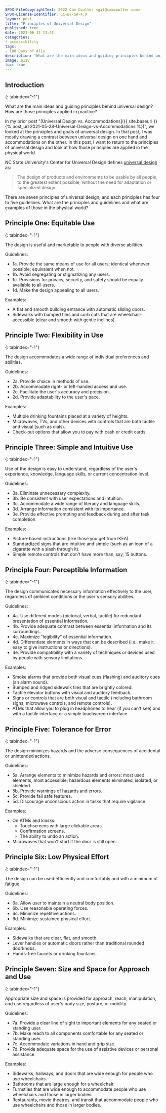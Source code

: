 ```yaml
---
SPDX-FileCopyrightText: 2022 Cam Coulter <git@camcoulter.com>
SPDX-License-Identifier: CC-BY-SA-4.0
layout: post
title: "Principles of Universal Design"
published: true
date: 2021-06-13 13:41
categories:
- accessibility
tags:
- 100 Days of A11y
description: "What are the main ideas and guiding principles behind universal design?"
image: a11y
toc: true
---
```


## Introduction
{: tabindex="-1"}

What are the main ideas and guiding principles behind universal design? How are those principles applied in practice?

In my prior post "[Universal Design vs. Accommodations]({{ site.baseurl }}{% post_url 2021-05-28-Universal-Design-vs-Accommodations %})", we looked at the principles and goals of universal design. In that post, I was mostly drawing a contrast between universal design on one hand and accommodations on the other. In this post, I want to return to the principles of universal design and look at how those principles are applied in the physical world.

NC State University's Center for Universal Design defines [universal design](https://projects.ncsu.edu/www/ncsu/design/sod5/cud/about_ud/udprinciplestext.htm) as:

> The design of products and environments to be usable by all people, to the greatest extent possible, without the need for adaptation or specialized design.

There are seven principles of universal design, and each principles has four to five guidelines. What are the principles and guidelines and what are examples of those in the physical world?

## Principle One: Equitable Use
{: tabindex="-1"}

The design is useful and marketable to people with diverse abilities.

Guidelines:

* 1a. Provide the same means of use for all users: identical whenever possible; equivalent when not.
* 1b. Avoid segregating or stigmatizing any users.
* 1c. Provisions for privacy, security, and safety should be equally available to all users.
* 1d. Make the design appealing to all users.

Examples:

* A flat and smooth building entrance with automatic sliding doors.
* Sidewalks with bumped tiles and curb cuts that are wheelchair-accessible (clear and smooth with gentle inclines).

## Principle Two: Flexibility in Use
{: tabindex="-1"}

The design accommodates a wide range of individual preferences and abilities.

Guidelines:

* 2a. Provide choice in methods of use.
* 2b. Accommodate right- or left-handed access and use.
* 2c. Facilitate the user's accuracy and precision.
* 2d. Provide adaptability to the user's pace.

Examples:

* Multiple drinking fountains placed at a variety of heights.
* Microwaves, TVs, and other devices with controls that are both tactile and visual (such as dials).
* Check-out options that allow you to pay with cash or credit cards.

## Principle Three: Simple and Intuitive Use
{: tabindex="-1"}

Use of the design is easy to understand, regardless of the user's experience, knowledge, language skills, or current concentration level.

Guidelines:

* 3a. Eliminate unnecessary complexity.
* 3b. Be consistent with user expectations and intuition.
* 3c. Accommodate a wide range of literacy and language skills.
* 3d. Arrange information consistent with its importance.
* 3e. Provide effective prompting and feedback during and after task completion.

Examples:

* Picture-based instructions (like those you get from IKEA).
* Standardized signs that are intuitive and simple (such as an icon of a cigarette with a slash through it).
* Simple remote controls that don't have more than, say, 15 buttons.

## Principle Four: Perceptible Information
{: tabindex="-1"}

The design communicates necessary information effectively to the user, regardless of ambient conditions or the user's sensory abilities.

Guidelines:

* 4a. Use different modes (pictorial, verbal, tactile) for redundant presentation of essential information.
* 4b. Provide adequate contrast between essential information and its surroundings.
* 4c. Maximize "legibility" of essential information.
* 4d. Differentiate elements in ways that can be described (i.e., make it easy to give instructions or directions).
* 4e. Provide compatibility with a variety of techniques or devices used by people with sensory limitations.

Examples:

* Smoke alarms that provide both visual cues (flashing) and auditory cues (an alarm sound).
* Bumped and ridged sidewalk tiles that are brightly colored.
* Tactile elevator buttons with visual and auditory feedback.
* Signs or controls that are both visual and tactile (including bathroom signs, microwave controls, and remote controls).
* ATMs that allow you to plug in headphones to hear (if you can't see) and with a tactile interface or a simple touchscreen interface.

## Principle Five: Tolerance for Error
{: tabindex="-1"}

The design minimizes hazards and the adverse consequences of accidental or unintended actions.

Guidelines:

* 5a. Arrange elements to minimize hazards and errors: most used elements, most accessible; hazardous elements eliminated, isolated, or shielded.
* 5b. Provide warnings of hazards and errors.
* 5c. Provide fail safe features.
* 5d. Discourage unconscious action in tasks that require vigilance.

Examples:

* On ATMs and kiosks:
	* Touchscreens with large clickable areas.
	* Confirmation screens.
	* The ability to undo an action.
* Microwaves that won't start if the door is still open.

## Principle Six: Low Physical Effort
{: tabindex="-1"}

The design can be used efficiently and comfortably and with a minimum of fatigue.

Guidelines:

* 6a. Allow user to maintain a neutral body position.
* 6b. Use reasonable operating forces.
* 6c. Minimize repetitive actions.
* 6d. Minimize sustained physical effort.

Examples:

* Sidewalks that are clear, flat, and smooth.
* Lever handles or automatic doors rather than traditional rounded doorknobs.
* Hands-free faucets or drinking fountains.

## Principle Seven: Size and Space for Approach and Use
{: tabindex="-1"}

Appropriate size and space is provided for approach, reach, manipulation, and use regardless of user's body size, posture, or mobility.

Guidelines:

* 7a. Provide a clear line of sight to important elements for any seated or standing user.
* 7b. Make reach to all components comfortable for any seated or standing user.
* 7c. Accommodate variations in hand and grip size.
* 7d. Provide adequate space for the use of assistive devices or personal assistance.

Examples:

* Sidewalks, hallways, and doors that are wide enough for people who use wheelchairs.
* Bathrooms that are large enough for a wheelchair.
* Turnstiles that are wide enough to accommodate people who use wheelchairs and those in larger bodies.
* Restaurants, movie theatres, and transit that accommodate people who use wheelchairs and those in larger bodies.
